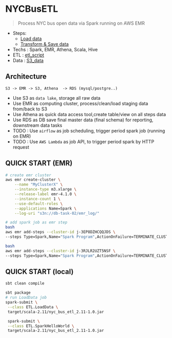 # NYCBusETL
> Process NYC bus open data via Spark running on AWS EMR
- Steps:
    - [Load data](https://github.com/yennanliu/NYCBusETL/blob/master/src/main/scala/ETL/LoadData.scala)
    - [Transform & Save data](https://github.com/yennanliu/NYCBusETL/blob/master/src/main/scala/ETL/TransformRecordByBusLine.scala)
- Techs : Spark, EMR, Athena, Scala, Hive
- ETL : [etl_script](https://github.com/yennanliu/NYCBusETL/tree/master/src/main/scala/ETL)
- Data : [S3_data](https://console.aws.amazon.com/s3/buckets/db-task-02/NYCBus/?region=ap-southeast-2&tab=overview)

## Architecture
```
S3 -> EMR -> S3, Athena  -> RDS (mysql/postgre..)

```
- Use S3 as `data lake`, storage all raw data
- Use EMR as computing cluster, process/clean/load staging data from/back to S3
- Use Athena as quick data access tool,create table/view on all steps data
- Use RDS as DB save final master data (final schema) for reporting, downstream data tasks
- TODO : Use `airflow` as job scheduling, trigger period spark job (running on EMR)
- TODO : Use `AWS Lambda` as job API, to trigger period spark by
HTTP request 

## QUICK START (EMR)
```bash
# create emr cluster
aws emr create-cluster \
    --name "MyClusterX" \
    --instance-type m3.xlarge \
    --release-label emr-4.1.0 \
    --instance-count 1 \
    --use-default-roles \
    --applications Name=Spark \
    --log-uri "s3n://db-task-02/emr_log/"

# add spark job as emr step
bash
aws emr add-steps --cluster-id j-3EP8DZHCQQJDS \
--steps Type=Spark,Name="Spark Program",ActionOnFailure=TERMINATE_CLUSTER,Args=[--class,ETL.LoadData,s3://db-task-02/jar/target/scala-2.11/nyc_bus_etl_2.11-1.0.jar]

bash
aws emr add-steps --cluster-id j-3RJLR2UZT5NSF \
--steps Type=Spark,Name="Spark Program",ActionOnFailure=TERMINATE_CLUSTER,Args=[--class,ETL.TransformRecordByBusLine,s3://db-task-02/jar/target/scala-2.11/nyc_bus_etl_2.11-1.0.jar]

```

## QUICK START  (local)
```bash
sbt clean compile

sbt package 
# run LoadData job 
spark-submit \
 --class ETL.LoadData \
 target/scala-2.11/nyc_bus_etl_2.11-1.0.jar

 spark-submit \
 --class ETL.SparkHelloWorld \
 target/scala-2.11/nyc_bus_etl_2.11-1.0.jar

```